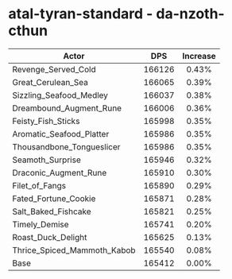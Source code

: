 # atal-tyran-standard - da-nzoth-cthun
| Actor | DPS | Increase |
|---|:---:|:---:|
|Revenge_Served_Cold|166126|0.43%|
|Great_Cerulean_Sea|166065|0.39%|
|Sizzling_Seafood_Medley|166037|0.38%|
|Dreambound_Augment_Rune|166006|0.36%|
|Feisty_Fish_Sticks|165998|0.35%|
|Aromatic_Seafood_Platter|165986|0.35%|
|Thousandbone_Tongueslicer|165986|0.35%|
|Seamoth_Surprise|165946|0.32%|
|Draconic_Augment_Rune|165910|0.30%|
|Filet_of_Fangs|165890|0.29%|
|Fated_Fortune_Cookie|165871|0.28%|
|Salt_Baked_Fishcake|165821|0.25%|
|Timely_Demise|165741|0.20%|
|Roast_Duck_Delight|165625|0.13%|
|Thrice_Spiced_Mammoth_Kabob|165540|0.08%|
|Base|165412|0.00%|
